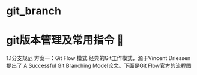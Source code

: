 # git_branch
# git版本管理及常用指令 :see_no_evil:

1.1分支规范
方案一：Git Flow 模式
经典的Git工作模式，源于Vincent Driessen提出了 A Successful Git Branching Model论文。下面是Git Flow官方的流程图
